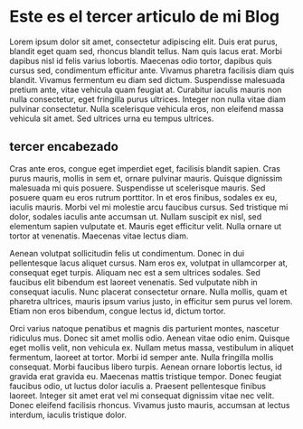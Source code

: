 # Este es el tercer articulo de mi Blog

Lorem ipsum dolor sit amet, consectetur adipiscing elit. Duis erat purus, blandit eget quam sed, rhoncus blandit tellus. Nam quis lacus erat. Morbi dapibus nisl id felis varius lobortis. Maecenas odio tortor, dapibus quis cursus sed, condimentum efficitur ante. Vivamus pharetra facilisis diam quis blandit. Vivamus fermentum eu diam sed dictum. Suspendisse malesuada pretium ante, vitae vehicula quam feugiat at. Curabitur iaculis mauris non nulla consectetur, eget fringilla purus ultrices. Integer non nulla vitae diam pulvinar consectetur. Nulla scelerisque vehicula eros, non eleifend massa vehicula sit amet. Sed ultrices urna eu tempus ultrices.

## tercer encabezado

Cras ante eros, congue eget imperdiet eget, facilisis blandit sapien. Cras purus mauris, mollis in sem et, ornare pulvinar mauris. Quisque dignissim malesuada mi quis posuere. Suspendisse ut scelerisque mauris. Sed posuere quam eu eros rutrum porttitor. In et eros finibus, sodales ex eu, iaculis mauris. Morbi vel mi molestie arcu faucibus cursus. Sed tristique mi dolor, sodales iaculis ante accumsan ut. Nullam suscipit ex nisl, sed elementum sapien vulputate et. Mauris eget efficitur velit. Nulla ornare ut tortor at venenatis. Maecenas vitae lectus diam.

Aenean volutpat sollicitudin felis ut condimentum. Donec in dui pellentesque lacus aliquet cursus. Nam eros ex, volutpat in ullamcorper at, consequat eget turpis. Aliquam nec est a sem ultrices sodales. Sed faucibus elit bibendum est laoreet venenatis. Sed vulputate nibh in consequat iaculis. Nunc placerat consectetur ornare. Nulla mollis, quam et pharetra ultrices, mauris ipsum varius justo, in efficitur sem purus vel lorem. Etiam non eros bibendum, congue lectus id, dictum tortor.

Orci varius natoque penatibus et magnis dis parturient montes, nascetur ridiculus mus. Donec sit amet mollis odio. Aenean vitae odio enim. Quisque eget mollis velit, non vehicula ex. Nullam metus massa, vestibulum in aliquet fermentum, laoreet at tortor. Morbi id semper ante. Nulla fringilla mollis consequat. Morbi faucibus libero turpis. Aenean ornare lobortis lectus, id gravida erat gravida eu. Maecenas mattis tristique tempor. Donec feugiat faucibus odio, ut luctus dolor iaculis a. Praesent pellentesque finibus laoreet. Integer sit amet erat vel mi consequat dignissim vitae nec velit. Donec eleifend facilisis rhoncus. Vivamus justo mauris, accumsan at lectus interdum, iaculis tristique dolor.